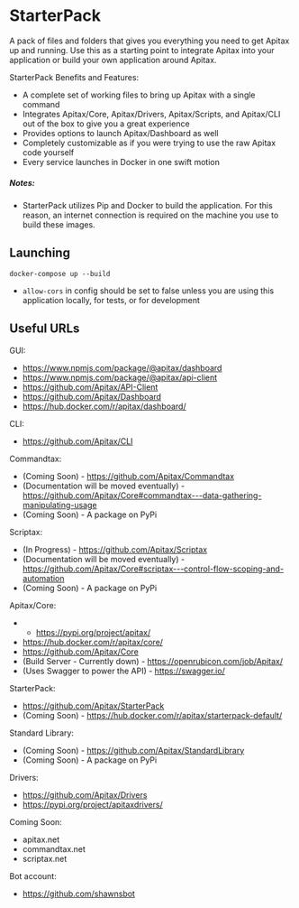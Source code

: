 # StarterPack
A pack of files and folders that gives you everything you need to get Apitax up and running. Use this as a starting point to integrate Apitax into your application or build your own application around Apitax.

StarterPack Benefits and Features:
* A complete set of working files to bring up Apitax with a single command
* Integrates Apitax/Core, Apitax/Drivers, Apitax/Scripts, and Apitax/CLI out of the box to give you a great experience
* Provides options to launch Apitax/Dashboard as well
* Completely customizable as if you were trying to use the raw Apitax code yourself
* Every service launches in Docker in one swift motion

##### Notes:
* StarterPack utilizes Pip and Docker to build the application. For this reason, an internet connection is required on the machine you use to build these images.

## Launching
`docker-compose up --build`
* `allow-cors` in config should be set to false unless you are using this application locally, for tests, or for development

## Useful URLs
GUI:
* https://www.npmjs.com/package/@apitax/dashboard 
* https://www.npmjs.com/package/@apitax/api-client 
* https://github.com/Apitax/API-Client 
* https://github.com/Apitax/Dashboard
* https://hub.docker.com/r/apitax/dashboard/ 

CLI:
* https://github.com/Apitax/CLI 

Commandtax:
* (Coming Soon) - https://github.com/Apitax/Commandtax 
* (Documentation will be moved eventually) - https://github.com/Apitax/Core#commandtax---data-gathering-manipulating-usage 
* (Coming Soon) - A package on PyPi

Scriptax:
* (In Progress) - https://github.com/Apitax/Scriptax
* (Documentation will be moved eventually) - https://github.com/Apitax/Core#scriptax---control-flow-scoping-and-automation
* (Coming Soon) - A package on PyPi

Apitax/Core:
* * https://pypi.org/project/apitax/
* https://hub.docker.com/r/apitax/core/
* https://github.com/Apitax/Core
* (Build Server - Currently down) - https://openrubicon.com/job/Apitax/
* (Uses Swagger to power the API) - https://swagger.io/

StarterPack:
* https://github.com/Apitax/StarterPack
* (Coming Soon) - https://hub.docker.com/r/apitax/starterpack-default/

Standard Library:
* (Coming Soon) - https://github.com/Apitax/StandardLibrary
* (Coming Soon) - A package on PyPi

Drivers:
* https://github.com/Apitax/Drivers
* https://pypi.org/project/apitaxdrivers/

Coming Soon:
* apitax.net
* commandtax.net
* scriptax.net

Bot account:
* https://github.com/shawnsbot

